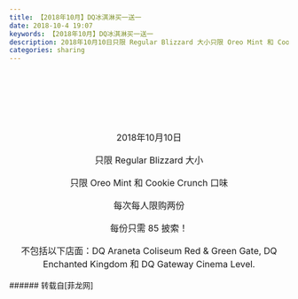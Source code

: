 ```yaml
---
title: 【2018年10月】DQ冰淇淋买一送一
date: 2018-10-4 19:07
keywords: 【2018年10月】DQ冰淇淋买一送一
description: 2018年10月10日只限 Regular Blizzard 大小只限 Oreo Mint 和 Cookie Crunch 口味每次每人限购两份每份只需 85 披索！不包括以下店面：DQ Araneta Coliseum Red & Green Gate, DQ Enchanted Kingdom 和 DQ Gateway Cinema Level.
categories: sharing
---
```

<td class="t_f" id="postmessage_1951824">

<br/>
<div align="center"><font size="3"><br/>
</font></div><br/>
<div align="center"><font size="3"><img alt="" border="0" class="zoom" data-cf-modified-f871754cb17d835a976a35e6-="" file="https://scontent.fmnl4-3.fna.fbcdn.net/v/t1.0-9/43048933_1989895177741345_2344504191688376320_n.jpg?_nc_cat=1&amp;oh=c591fbfc91e474bf62120c9d4b6fa67f&amp;oe=5C5AE248" id="aimg_Fp4Kn" lazyloadthumb="1" onclick="" onmouseover="" src="https://scontent.fmnl4-3.fna.fbcdn.net/v/t1.0-9/43048933_1989895177741345_2344504191688376320_n.jpg?_nc_cat=1&amp;oh=c591fbfc91e474bf62120c9d4b6fa67f&amp;oe=5C5AE248"/></font></div><br/>
<div align="center"><font size="3"><br/>
</font></div><br/>
<div align="center"><font size="3">2018年10月10日</font></div><br/>
<div align="center"><font size="3">只限 Regular Blizzard 大小</font></div><br/>
<div align="center"><font size="3">只限 Oreo Mint 和 Cookie Crunch 口味</font></div><br/>
<div align="center"><font size="3">每次每人限购两份</font></div><br/>
<div align="center"><font size="3">每份只需 85 披索！</font></div><br/>
<div align="center"><font size="3">不包括以下店面：DQ Araneta Coliseum Red &amp; Green Gate, DQ Enchanted Kingdom 和 DQ Gateway Cinema Level.</font></div><br/>
</td>
###### 转载自[菲龙网]